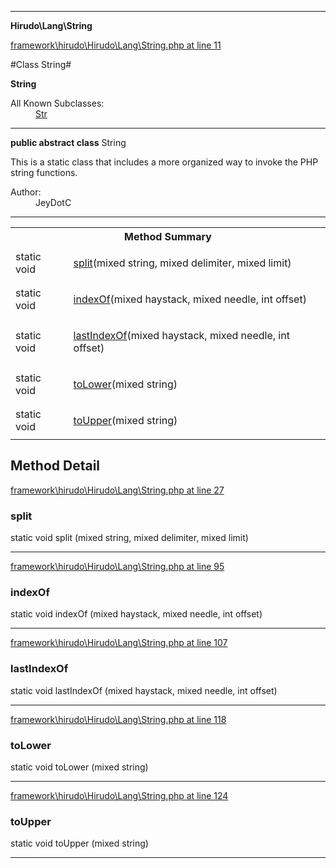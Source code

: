 

- - -

**Hirudo\Lang\String**


<a href="https://github.com/JeyDotC/Hirudo/blob/master/framework/hirudo/Hirudo/Lang/String.php#L11" target='_blank'>framework\hirudo\Hirudo\Lang\String.php at line 11</a>

#Class String#

**String**


<dl>
<dt>All Known Subclasses:</dt>
<dd><a href="https://github.com/JeyDotC/Hirudo-docs/blob/master/hirudo/lang/Str.md">Str</a> </dd>
</dl>



- - -

<p><strong>public abstract  class</strong> <span>String</span></p>

<div class="comment" id="overview_description"><p>This is a static class that includes a more organized way to invoke
the PHP string functions.</p></div>

<dl>
<dt>Author:</dt>
<dd>JeyDotC</dd>
</dl>


- - -

<table id="summary_method">
<tr><th colspan="2">Method Summary</th></tr>
<tr>
<td><span class='k'>static </span> <span class='nx'>void</span></td>
<td class="description"><p class="name"><a href="#split">split</a>(mixed string, mixed delimiter, mixed limit)</p></td>
</tr>
<tr>
<td><span class='k'>static </span> <span class='nx'>void</span></td>
<td class="description"><p class="name"><a href="#indexof">indexOf</a>(mixed haystack, mixed needle, int offset)</p></td>
</tr>
<tr>
<td><span class='k'>static </span> <span class='nx'>void</span></td>
<td class="description"><p class="name"><a href="#lastindexof">lastIndexOf</a>(mixed haystack, mixed needle, int offset)</p></td>
</tr>
<tr>
<td><span class='k'>static </span> <span class='nx'>void</span></td>
<td class="description"><p class="name"><a href="#tolower">toLower</a>(mixed string)</p></td>
</tr>
<tr>
<td><span class='k'>static </span> <span class='nx'>void</span></td>
<td class="description"><p class="name"><a href="#toupper">toUpper</a>(mixed string)</p></td>
</tr>
</table>

<h2 id="detail_method">Method Detail</h2>

<a href="https://github.com/JeyDotC/Hirudo/blob/master/framework/hirudo/Hirudo/Lang/String.php#L27" target='_blank'>framework\hirudo\Hirudo\Lang\String.php at line 27</a>

<h3 id="split()">split</h3>
<span class='k'>static </span> <span class='nx'>void</span> <span class='nf'>split</span> (mixed string, mixed delimiter, mixed limit)

<div class="details">

</div>

- - -


<a href="https://github.com/JeyDotC/Hirudo/blob/master/framework/hirudo/Hirudo/Lang/String.php#L95" target='_blank'>framework\hirudo\Hirudo\Lang\String.php at line 95</a>

<h3 id="indexOf()">indexOf</h3>
<span class='k'>static </span> <span class='nx'>void</span> <span class='nf'>indexOf</span> (mixed haystack, mixed needle, int offset)

<div class="details">

</div>

- - -


<a href="https://github.com/JeyDotC/Hirudo/blob/master/framework/hirudo/Hirudo/Lang/String.php#L107" target='_blank'>framework\hirudo\Hirudo\Lang\String.php at line 107</a>

<h3 id="lastIndexOf()">lastIndexOf</h3>
<span class='k'>static </span> <span class='nx'>void</span> <span class='nf'>lastIndexOf</span> (mixed haystack, mixed needle, int offset)

<div class="details">

</div>

- - -


<a href="https://github.com/JeyDotC/Hirudo/blob/master/framework/hirudo/Hirudo/Lang/String.php#L118" target='_blank'>framework\hirudo\Hirudo\Lang\String.php at line 118</a>

<h3 id="toLower()">toLower</h3>
<span class='k'>static </span> <span class='nx'>void</span> <span class='nf'>toLower</span> (mixed string)

<div class="details">

</div>

- - -


<a href="https://github.com/JeyDotC/Hirudo/blob/master/framework/hirudo/Hirudo/Lang/String.php#L124" target='_blank'>framework\hirudo\Hirudo\Lang\String.php at line 124</a>

<h3 id="toUpper()">toUpper</h3>
<span class='k'>static </span> <span class='nx'>void</span> <span class='nf'>toUpper</span> (mixed string)

<div class="details">

</div>

- - -

